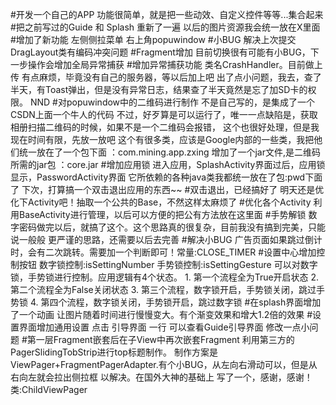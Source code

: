 #开发一个自己的APP
    功能很简单，就是把一些动效、自定义控件等等...集合起来
#把之前写过的Guide 和 Splash 重新了一遍
    以后的图片资源我会统一放在X里面
#增加了新功能
    左侧侧拉菜单
    右上角popuwindow
#小BUG
    解决上次提交DragLayout类有编码冲突问题
#Fragment增加
    目前切换很有可能有小BUG，下一步操作会增加全局异常捕获
#增加异常捕获功能
    类名CrashHandler。目前做上传 有点麻烦，毕竟没有自己的服务器，等以后加上吧
    出了点小问题，我去，查了半天，有Toast弹出，但是没有异常日志，结果查了半天竟然是忘了加SD卡的权限。
    NND
#对popuwindow中的二维码进行制作
    不是自己写的，是集成了一个CSDN上面一个牛人的代码
    不过，好歹算是可以运行了，唯一一点缺陷是，获取相册扫描二维码的时候，如果不是一个二维码会报错，
    这个也很好处理，但是我现在时间有限，先放一放吧
    这个有很多类，应该是Google内部的一些类，我把他们统一放在了一个包下面
            ：com.mining.app.zxing
    增加了一个jar文件,是二维码所需的jar包
            ：core.jar
#增加应用锁
    进入应用，SplashActivity界面过后，应用锁显示，PasswordActivity界面
    它所依赖的各种java类我都统一放在了包:pwd下面了
    下次，打算搞一个双击退出应用的东西~~
#双击退出，已经搞好了
    明天还是优化下Activity吧！抽取一个公共的Base，不然这样太麻烦了
#优化各个Activity
    利用BaseActivity进行管理，以后可以方便的把公有方法放在这里面
#手势解锁
    数字密码做完以后，就搞了这个。这个思路真的很复杂，目前我没有搞到完美，只能说一般般
    更严谨的思路，还需要以后去完善
#解决小BUG
    广告页面如果跳过倒计时，会有二次跳转。需要加一个判断即可！常量:CLOSE_TIMER
#设置中心增加控制按钮
    数字锁控制:isSettingNumber
    手势锁控制:isSettingGesture
    可以对数字锁，手势锁进行控制。应用逻辑有4个状态。
        1. 第一个流程全为True开启状态
        2. 第二个流程全为False关闭状态
        3. 第三个流程，数字锁开启，手势锁关闭，跳过手势锁
        4. 第四个流程，数字锁关闭，手势锁开启，跳过数字锁
#在splash界面增加了一个动画
    让图片随着时间进行慢慢变大。有个渐变效果和增大1.2倍的效果
#设置界面增加通用设置
    点击 引导界面 一行 可以查看Guide引导界面
    修改一点小问题
#第一层Fragment嵌套后在子View中再次嵌套Fragment
    利用第三方的PagerSlidingTobStrip进行top标题制作。
    制作方案是ViewPager+FragmentPagerAdapter.有个小BUG，从左向右滑动可以，但是从右向左就会拉出侧拉框
        以解决。在国外大神的基础上 写了一个，感谢，感谢！
        类:ChildViewPager